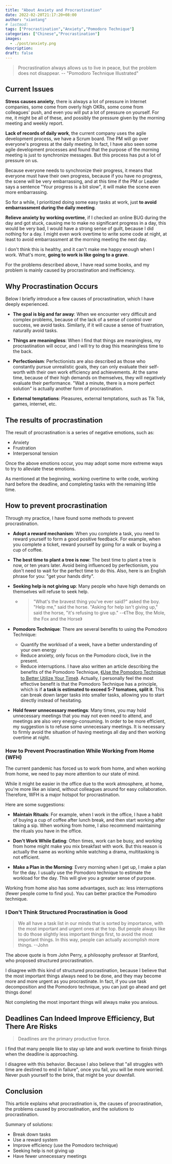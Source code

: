 ```yaml
---
title: "About Anxiety and Procrastination"
date: 2022-02-20T21:17:20+08:00
author: "xiantang"
# lastmod: 
tags: ["Procrastination","Anxiety","Pomodoro Technique"]
categories: ["Chinese","Procrastination"]
images:
  - ./post/anxiety.png
description:
draft: false
---
```


> Procrastination always allows us to live in peace, but the problem does not disappear. -- "Pomodoro Technique Illustrated"

## Current Issues

__Stress causes anxiety__, there is always a lot of pressure in Internet companies, some come from overly high OKRs, some come from colleagues' push, and even you will put a lot of pressure on yourself. For me, it might be all of these, and possibly the pressure given by the morning meeting and weekly report.

__Lack of records of daily work__, the current company uses the agile development process, we have a Scrum board. The PM will go over everyone's progress at the daily meeting. In fact, I have also seen some agile development processes and found that the purpose of the morning meeting is just to synchronize messages. But this process has put a lot of pressure on us.

Because everyone needs to synchronize their progress, it means that everyone must have their own progress, because if you have no progress, the scene will be very embarrassing, and at this time if the PM or Leader says a sentence "Your progress is a bit slow", it will make the scene even more embarrassing.

So for a while, I prioritized doing some easy tasks at work, just __to avoid embarrassment during the daily meeting__.

__Relieve anxiety by working overtime__, if I checked an online BUG during the day and got stuck, causing me to make no significant progress in a day, this would be very bad, I would have a strong sense of guilt, because I did nothing for a day. I might even work overtime to write some code at night, at least to avoid embarrassment at the morning meeting the next day.

I don't think this is healthy, and it can't make me happy enough when I work. What's more, __going to work is like going to a grave__.

For the problems described above, I have read some books, and my problem is mainly caused by procrastination and inefficiency.

## Why Procrastination Occurs

Below I briefly introduce a few causes of procrastination, which I have deeply experienced.

* __The goal is big and far away__: When we encounter very difficult and complex problems, because of the lack of a sense of control over success, we avoid tasks. Similarly, if it will cause a sense of frustration, naturally avoid tasks.

* __Things are meaningless__: When I find that things are meaningless, my procrastination will occur, and I will try to drag this meaningless time to the back.

* __Perfectionism__: Perfectionists are also described as those who constantly pursue unrealistic goals, they can only evaluate their self-worth with their own work efficiency and achievements. At the same time, because of their high demands on themselves, they will negatively evaluate their performance. "Wait a minute, there is a more perfect solution" is actually another form of procrastination.

* __External temptations__: Pleasures, external temptations, such as Tik Tok, games, internet, etc.

## The results of procrastination

The result of procrastination is a series of negative emotions, such as:

* Anxiety
* Frustration
* Interpersonal tension

Once the above emotions occur, you may adopt some more extreme ways to try to alleviate these emotions.

As mentioned at the beginning, working overtime to write code, working hard before the deadline, and completing tasks with the remaining little time.

## How to prevent procrastination

Through my practice, I have found some methods to prevent procrastination.

* __Adopt a reward mechanism__: When you complete a task, you need to reward yourself to form a good positive feedback. For example, when you complete a ticket, reward yourself by going for a walk or buying a cup of coffee.

* __The best time to plant a tree is now__: The best time to plant a tree is now, or ten years later. Avoid being influenced by perfectionism, you don't need to wait for the perfect time to do this. Also, here is an English phrase for you: "get your hands dirty".

* __Seeking help is not giving up__: Many people who have high demands on themselves will refuse to seek help.
  * > "What's the bravest thing you've ever said?" asked the boy. "Help me," said the horse. "Asking for help isn't giving up," said the horse, "it's refusing to give up." --《The Boy, the Mole, the Fox and the Horse》

* __Pomodoro Technique__: There are several benefits to using the Pomodoro Technique:
  * Quantify the workload of a week, have a better understanding of your own energy
  * Reduce anxiety, only focus on the Pomodoro clock, live in the present.
  * Reduce interruptions.
  I have also written an article describing the benefits of the Pomodoro Technique, [《Use the Pomodoro Technique to Better Utilize Your Time》](https://vim0.com/post/pomodoro_todo/). Actually, I personally feel the most effective benefit is that the Pomodoro Technique has a principle, which is if __a task is estimated to exceed 5-7 tomatoes, split it__. This can break down larger tasks into smaller tasks, allowing you to start directly instead of hesitating.

* __Hold fewer unnecessary meetings__: Many times, you may hold unnecessary meetings that you may not even need to attend, and meetings are also very energy-consuming. In order to be more efficient, my suggestion is to refuse some unnecessary meetings. It is necessary to firmly avoid the situation of having meetings all day and then working overtime at night.

### How to Prevent Procrastination While Working From Home (WFH)

The current pandemic has forced us to work from home, and when working from home, we need to pay more attention to our state of mind.

While it might be easier in the office due to the work atmosphere, at home, you're more like an island, without colleagues around for easy collaboration. Therefore, WFH is a major hotspot for procrastination.

Here are some suggestions:

* __Maintain Rituals__: For example, when I work in the office, I have a habit of buying a cup of coffee after lunch break, and then start working after taking a sip. When working from home, I also recommend maintaining the rituals you have in the office.

* __Don't Work While Eating__: Often times, work can be busy, and working from home might make you mix breakfast with work. But this reason is actually the same as working while watching a drama, multitasking is not efficient.

* __Make a Plan in the Morning__: Every morning when I get up, I make a plan for the day. I usually use the Pomodoro technique to estimate the workload for the day. This will give you a greater sense of purpose.

Working from home also has some advantages, such as: less interruptions (fewer people come to find you). You can better practice the Pomodoro technique.

### I Don't Think Structured Procrastination is Good

> We all have a task list in our minds that is sorted by importance, with the most important and urgent ones at the top. But people always like to do those slightly less important things first, to avoid the most important things. In this way, people can actually accomplish more things. --John

The above quote is from John Perry, a philosophy professor at Stanford, who proposed structured procrastination.

I disagree with this kind of structured procrastination, because I believe that the most important things always need to be done, and they may become more and more urgent as you procrastinate. In fact, if you use task decomposition and the Pomodoro technique, you can just go ahead and get things done!

Not completing the most important things will always make you anxious.

## Deadlines Can Indeed Improve Efficiency, But There Are Risks

> Deadlines are the primary productive force.

I find that many people like to stay up late and work overtime to finish things when the deadline is approaching.

I disagree with this behavior. Because I also believe that "all struggles with time are destined to end in failure", once you fail, you will be more worried. Never push yourself to the brink, that might be your downfall.

## Conclusion

This article explains what procrastination is, the causes of procrastination, the problems caused by procrastination, and the solutions to procrastination.

Summary of solutions:

* Break down tasks
* Use a reward system
* Improve efficiency (use the Pomodoro technique)
* Seeking help is not giving up
* Have fewer unnecessary meetings
